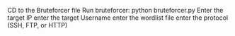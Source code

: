 CD to the Bruteforcer file
Run bruteforcer: python bruteforcer.py
Enter the target IP
enter the target Username
enter the wordlist file
enter the protocol (SSH, FTP, or HTTP)
